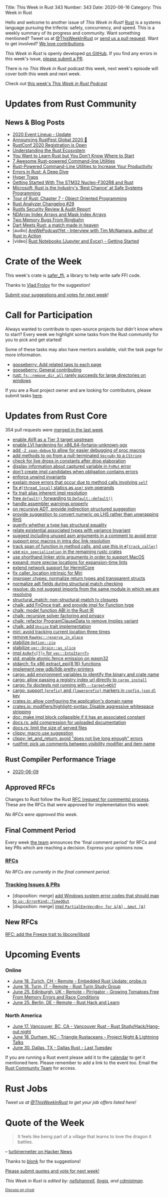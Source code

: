 Title: This Week in Rust 343
Number: 343
Date: 2020-06-16
Category: This Week in Rust

Hello and welcome to another issue of *This Week in Rust*!
[Rust](http://rust-lang.org) is a systems language pursuing the trifecta: safety, concurrency, and speed.
This is a weekly summary of its progress and community.
Want something mentioned? Tweet us at [@ThisWeekInRust](https://twitter.com/ThisWeekInRust) or [send us a pull request](https://github.com/cmr/this-week-in-rust).
Want to get involved? [We love contributions](https://github.com/rust-lang/rust/blob/master/CONTRIBUTING.md).

*This Week in Rust* is openly developed [on GitHub](https://github.com/cmr/this-week-in-rust).
If you find any errors in this week's issue, [please submit a PR](https://github.com/cmr/this-week-in-rust/pulls).

There is no *This Week in Rust* podcast this week, next week's episode will cover both this week and next week.

Check out [this week's *This Week in Rust Podcast*](https://rustacean-station.org/episode/017-twir-341-342/)

# Updates from Rust Community

## News & Blog Posts

* [2020 Event Lineup - Update](https://blog.rust-lang.org/2020/06/10/event-lineup-update.html)
* [Announcing RustFest Global 2020 🎉](https://blog.rustfest.eu/announcing-rustfest-2020)
* [RustConf 2020 Registration is Open](https://rustconf.com/)
* [Understanding the Rust Ecosystem](https://joeprevite.com/rust-lang-ecosystem)
* [You Want to Learn Rust but You Don’t Know Where to Start](https://towardsdatascience.com/you-want-to-learn-rust-but-you-dont-know-where-to-start-fc826402d5ba)
* [7 Awesome Rust-powered Command-line Utilities](https://towardsdatascience.com/awesome-rust-powered-command-line-utilities-b5359c38692)
* [Rust-Powered Command-Line Utilities to Increase Your Productivity](https://towardsdatascience.com/rust-powered-command-line-utilities-to-increase-your-productivity-eea03a4cf83a)
* [Errors in Rust: A Deep Dive](https://www.halcyon.hr/posts/error-handling-in-rust/)
* [Hyper Traps](https://vorner.github.io/2020/04/13/hyper-traps.html)
* [Getting Started With The STM32 Nucleo-F302R8 and Rust](https://blue42.net/code/rust/examples/embedded/nucleo-f30248/getting-started/post/)
* [Microsoft: Rust is the Industry's 'Best Chance' at Safe Systems Programming](https://thenewstack.io/microsoft-rust-is-the-industrys-best-chance-at-safe-systems-programming/)
* [Tour of Rust: Chapter 7 - Object Oriented Programming](https://tourofrust.com/chapter_7_en.html)
* [Rust Analyzer Changelog #29](https://rust-analyzer.github.io/thisweek/2020/06/15/changelog-29.html)
* [Rustls Security Review & Audit Report](https://github.com/ctz/rustls/blob/master/audit/TLS-01-report.pdf)
* [NDArray Index Arrays and Mask Index Arrays](https://shahinrostami.com/posts/programming/rust-notebooks/ndarray-index-arrays-and-mask-index-arrays/)
* [Two Memory Bugs From Ringbahn](https://without.boats/blog/two-memory-bugs-from-ringbahn/)
* [Dart Meets Rust: a match made in heaven](https://dev.to/sunshine-chain/dart-meets-rust-a-match-made-in-heaven-9f5)
* [audio] [AreWePodcastYet - Interview with Tim McNamara, author of Rust in Action](https://soundcloud.com/arewepodcastyet/awpy-05-tim-mcnamara-timclicks)
* [video] [Rust Notebooks (Jupyter and Evcxr) - Getting Started](https://www.youtube.com/watch?v=SZKEzNL9als)

# Crate of the Week

This week's crate is [safer_ffi](https://github.com/getditto/safer_ffi), a library to help write safe FFI code.

Thanks to [Vlad Frolov](https://users.rust-lang.org/t/crate-of-the-week/2704/780) for the suggestion!

[Submit your suggestions and votes for next week][submit_crate]!

[submit_crate]: https://users.rust-lang.org/t/crate-of-the-week/2704

# Call for Participation

Always wanted to contribute to open-source projects but didn't know where to start?
Every week we highlight some tasks from the Rust community for you to pick and get started!

Some of these tasks may also have mentors available, visit the task page for more information.

* [gooseberry: Add related tags to each page](https://github.com/out-of-cheese-error/gooseberry/issues/3)
* [gooseberry: General contributing](https://github.com/out-of-cheese-error/gooseberry/blob/master/CONTRIBUTING.md)
* [rust: `fs::remove_dir_all` rarely succeeds for large directories on windows](https://github.com/rust-lang/rust/issues/29497#issuecomment-573353391)

If you are a Rust project owner and are looking for contributors, please submit tasks [here][guidelines].

[guidelines]: https://users.rust-lang.org/t/twir-call-for-participation/4821

# Updates from Rust Core

354 pull requests were [merged in the last week][merged]

[merged]: https://github.com/search?q=is%3Apr+org%3Arust-lang+is%3Amerged+merged%3A2020-06-08..2020-06-15

* [enable AVR as a Tier 3 target upstream](https://github.com/rust-lang/rust/pull/69478)
* [enable LVI hardening for x86_64-fortanix-unknown-sgx](https://github.com/rust-lang/rust/pull/72655)
* [add `-Z span-debug` to allow for easier debugging of proc macros](https://github.com/rust-lang/rust/pull/72799)
* [add methods to go from a null-terminated `Vec<u8>` to a `CString`](https://github.com/rust-lang/rust/pull/73139)
* [check for live drops in constants after drop elaboration](https://github.com/rust-lang/rust/pull/71824)
* [display information about captured variable in `FnMut` error](https://github.com/rust-lang/rust/pull/72598)
* [don't create impl candidates when obligation contains errors](https://github.com/rust-lang/rust/pull/73005)
* [enforce unwind invariants](https://github.com/rust-lang/rust/pull/73133)
* [explain move errors that occur due to method calls involving `self`](https://github.com/rust-lang/rust/pull/72389)
* [fix `#[thread_local]` statics as `asm!` sym operands](https://github.com/rust-lang/rust/pull/73033)
* [fix trait alias inherent impl resolution](https://github.com/rust-lang/rust/pull/72556)
* [free `default()` forwarding to `Default::default()`](https://github.com/rust-lang/rust/pull/73001)
* [handle assembler warnings properly](https://github.com/rust-lang/rust/pull/73169)
* [on recursive ADT, provide indirection structured suggestion](https://github.com/rust-lang/rust/pull/72740)
* [provide suggestion to convert numeric op LHS rather than unwrapping RHS](https://github.com/rust-lang/rust/pull/73195)
* [querify whether a type has structural equality](https://github.com/rust-lang/rust/pull/73066)
* [relate existential associated types with variance Invariant](https://github.com/rust-lang/rust/pull/71896)
* [suggest including unused asm arguments in a comment to avoid error](https://github.com/rust-lang/rust/pull/73230)
* [support proc macros in intra doc link resolution](https://github.com/rust-lang/rust/pull/73183)
* [track span of function in method calls, and use this in `#[track_caller]`](https://github.com/rust-lang/rust/pull/73182)
* [use `min_specialization` in the remaining rustc crates](https://github.com/rust-lang/rust/pull/72707)
* [use shorthand linker strip arguments in order to support MacOS](https://github.com/rust-lang/rust/pull/73138)
* [expand: more precise locations for expansion-time lints](https://github.com/rust-lang/rust/pull/73178)
* [extend network support for HermitCore](https://github.com/rust-lang/rust/pull/73331)
* [fix caller_location intrinsic for Miri](https://github.com/rust-lang/rust/pull/73277)
* [improper ctypes: normalize return types and transparent structs](https://github.com/rust-lang/rust/pull/72890)
* [normalize adt fields during structural match checking](https://github.com/rust-lang/rust/pull/72897)
* [resolve: do not suggest imports from the same module in which we are resolving](https://github.com/rust-lang/rust/pull/72789)
* [structural_match: non-structural-match ty closures](https://github.com/rust-lang/rust/pull/73353)
* [chalk: add FnOnce trait, and provide impl for Function type](https://github.com/rust-lang/chalk/pull/494)
* [chalk: model function ABI in the Rust IR](https://github.com/rust-lang/chalk/pull/481)
* [chalk: recursive solver factoring and privacy](https://github.com/rust-lang/chalk/pull/513)
* [chalk: refactor ProgramClauseData to remove Implies variant](https://github.com/rust-lang/chalk/pull/514)
* [chalk: add `Unsize` trait implementation](https://github.com/rust-lang/chalk/pull/427)
* [miri: avoid tracking current location three times](https://github.com/rust-lang/rust/pull/72879)
* [remove `RawVec::reserve_in_place`](https://github.com/rust-lang/rust/pull/72417)
* [stabilize `Option::zip`](https://github.com/rust-lang/rust/pull/72938)
* [stabilize `vec::Drain::as_slice`](https://github.com/rust-lang/rust/pull/72584)
* [impl `AsRef<[T]>` for `vec::IntoIter<T>`](https://github.com/rust-lang/rust/pull/72583)
* [std: enable atomic.fence emission on wasm32](https://github.com/rust-lang/rust/pull/73036)
* [stdarch: fix x86 extract_epi{8,16} functions](https://github.com/rust-lang/stdarch/pull/868)
* [implement new gdb/lldb pretty-printers](https://github.com/rust-lang/rust/pull/72357)
* [cargo: add environment variables to identify the binary and crate name](https://github.com/rust-lang/cargo/pull/8270)
* [cargo: allow passing a registry index url directly to `cargo install`](https://github.com/rust-lang/cargo/pull/8344)
* [cargo: fix doctests not running with `--target=HOST`](https://github.com/rust-lang/cargo/pull/8358)
* [cargo: support `{prefix}` and `{lowerprefix}` markers in `config.json` `dl` key](https://github.com/rust-lang/cargo/pull/8267)
* [crates.io: allow configuring the application's domain name](https://github.com/rust-lang/crates.io/pull/2543)
* [crates.io: modifiers/highlight-syntax: Disable aggressive whitespace stripping](https://github.com/rust-lang/crates.io/pull/2564)
* [doc: make impl block collapsible if it has an associated constant](https://github.com/rust-lang/rust/pull/71842)
* [docs.rs: add compression for uploaded documentation](https://github.com/rust-lang/docs.rs/pull/780)
* [docs.rs: limit the size of served files](https://github.com/rust-lang/docs.rs/pull/834)
* [clippy: macro use suggestion](https://github.com/rust-lang/rust-clippy/pull/5279)
* [clippy: let_and_return: avoid "does not live long enough" errors](https://github.com/rust-lang/rust-clippy/pull/5680)
* [rustfmt: pick up comments between visibility modifier and item name](https://github.com/rust-lang/rustfmt/pull/4239)

## Rust Compiler Performance Triage

* [2020-06-09](https://github.com/rust-lang/rustc-perf/blob/master/triage/2020.md#2020-06-09)

## Approved RFCs

Changes to Rust follow the Rust [RFC (request for comments) process](https://github.com/rust-lang/rfcs#rust-rfcs). These
are the RFCs that were approved for implementation this week:

*No RFCs were approved this week.*

## Final Comment Period

Every week [the team](https://www.rust-lang.org/team.html) announces the
'final comment period' for RFCs and key PRs which are reaching a
decision. Express your opinions now.

### [RFCs](https://github.com/rust-lang/rfcs/labels/final-comment-period)

*No RFCs are currently in the final comment period.*

### [Tracking Issues & PRs](https://github.com/rust-lang/rust/labels/final-comment-period)

* [disposition: merge] [add Windows system error codes that should map to `io::ErrorKind::TimedOut`](https://github.com/rust-lang/rust/pull/71756)
* [disposition: merge] [impl `PartialEq<Vec<B>> for &[A], &mut [A]`](https://github.com/rust-lang/rust/pull/71660)

## New RFCs

[RFC: add the Freeze trait to libcore/libstd](https://github.com/rust-lang/rfcs/pull/2944)

# Upcoming Events

### Online
* [June 18. Zurich, CH - Remote - Embedded Rust Update: probe.rs](https://www.meetup.com/Rust-Zurich/events/271020472/)
* [June 18. Turin, IT - Remote - Rust Turin Study Group](https://community.mozilla.org/events/gruppo-di-studio-di-rust-2/)
* [June 25. Edinburgh, UK - Remote - Pirrigator - Growing Tomatoes Free From Memory Errors and Race Conditions](https://www.meetup.com/rust-edi/events/271129693/)
* [June 25. Berlin, DE - Remote - Rust Hack and Learn](https://www.meetup.com/opentechschool-berlin/events/txcprrybcjbhc/)

### North America
* [June 17. Vancouver, BC, CA - Vancouver Rust - Rust Study/Hack/Hang-out night](https://www.meetup.com/Vancouver-Rust/events/qnrgnrybcjbwb/)
* [June 18. Durham, NC - Triangle Rustaceans - Project Night & Lightning Talks](https://www.meetup.com/triangle-rustaceans/events/mfglwpybcjbdc/)
* [June 30. Dallas, TX - Dallas Rust - Last Tuesday](https://www.meetup.com/Dallas-Rust/events/nppvrrybcjbnc/)

If you are running a Rust event please add it to the [calendar] to get
it mentioned here. Please remember to add a link to the event too.
Email the [Rust Community Team][community] for access.

[calendar]: https://www.google.com/calendar/embed?src=apd9vmbc22egenmtu5l6c5jbfc%40group.calendar.google.com
[community]: mailto:community-team@rust-lang.org

# Rust Jobs

*Tweet us at [@ThisWeekInRust](https://twitter.com/ThisWeekInRust) to get your job offers listed here!*

# Quote of the Week

> It feels like being part of a village that learns to love the dragon it battles.

– [turbinerneiter on Hacker News](https://news.ycombinator.com/item?id=23437950)

Thanks to [blonk](https://users.rust-lang.org/t/twir-quote-of-the-week/328/892) for the suggestions!

[Please submit quotes and vote for next week!](https://users.rust-lang.org/t/twir-quote-of-the-week/328)

*This Week in Rust is edited by: [nellshamrell](https://github.com/nellshamrell), [llogiq](https://github.com/llogiq), and [cdmistman](https://github.com/cdmistman).*

<small>[Discuss on r/rust](https://www.reddit.com/r/rust/comments/gvwvep/this_week_in_rust_341/)</small>
